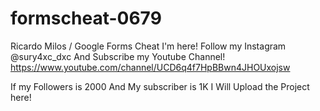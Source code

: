 # formscheat-0679
Ricardo Milos / Google Forms Cheat
I'm here! Follow my Instagram @sury4xc_dxc And Subscribe my Youtube Channel! 
https://www.youtube.com/channel/UCD6q4f7HpBBwn4JHOUxojsw


If my Followers is 2000 And My subscriber is 1K I Will Upload the Project here! 
